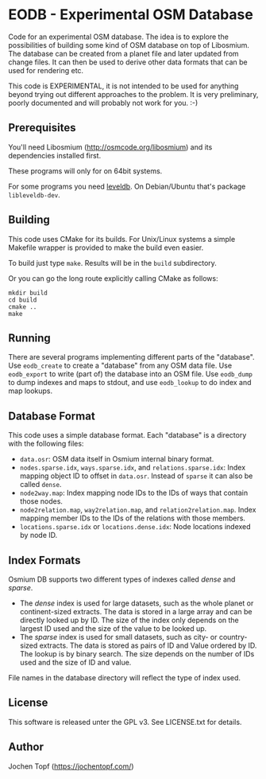 # EODB - Experimental OSM Database

Code for an experimental OSM database. The idea is to explore the possibilities
of building some kind of OSM database on top of Libosmium. The database can
be created from a planet file and later updated from change files. It can then
be used to derive other data formats that can be used for rendering etc.

This code is EXPERIMENTAL, it is not intended to be used for anything beyond
trying out different approaches to the problem. It is very preliminary, poorly
documented and will probably not work for you. :-)


## Prerequisites

You'll need Libosmium (http://osmcode.org/libosmium) and its dependencies
installed first.

These programs will only for on 64bit systems.

For some programs you need [leveldb](https://github.com/google/leveldb). On
Debian/Ubuntu that's package `libleveldb-dev`.


## Building

This code uses CMake for its builds. For Unix/Linux systems a simple
Makefile wrapper is provided to make the build even easier.

To build just type `make`. Results will be in the `build` subdirectory.

Or you can go the long route explicitly calling CMake as follows:

    mkdir build
    cd build
    cmake ..
    make


## Running

There are several programs implementing different parts of the "database". Use
`eodb_create` to create a "database" from any OSM data file. Use `eodb_export`
to write (part of) the database into an OSM file. Use `eodb_dump` to dump
indexes and maps to stdout, and use `eodb_lookup` to do index and map lookups.


## Database Format

This code uses a simple database format. Each "database" is a directory with
the following files:

* `data.osr`: OSM data itself in Osmium internal binary format.
* `nodes.sparse.idx`, `ways.sparse.idx`, and `relations.sparse.idx`: Index
  mapping object ID to offset in `data.osr`. Instead of `sparse` it can
  also be called `dense`.
* `node2way.map`: Index mapping node IDs to the IDs of ways that contain those
  nodes.
* `node2relation.map`, `way2relation.map`, and `relation2relation.map`. Index
  mapping member IDs to the IDs of the relations with those members.
* `locations.sparse.idx` or `locations.dense.idx`: Node locations indexed
  by node ID.


## Index Formats

Osmium DB supports two different types of indexes called *dense* and *sparse*.

* The *dense* index is used for large datasets, such as the whole planet or
  continent-sized extracts. The data is stored in a large array and can be
  directly looked up by ID. The size of the index only depends on the largest
  ID used and the size of the value to be looked up.
* The *sparse* index is used for small datasets, such as city- or country-sized
  extracts. The data is stored as pairs of ID and Value ordered by ID. The
  lookup is by binary search. The size depends on the number of IDs used
  and the size of ID and value.

File names in the database directory will reflect the type of index used.


## License

This software is released unter the GPL v3. See LICENSE.txt for details.


## Author

Jochen Topf (https://jochentopf.com/)


